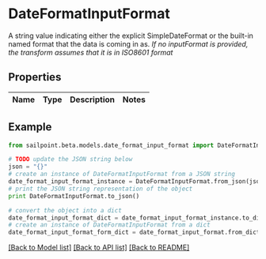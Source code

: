 # DateFormatInputFormat

A string value indicating either the explicit SimpleDateFormat or the built-in named format that the data is coming in as.  *If no inputFormat is provided, the transform assumes that it is in ISO8601 format*

## Properties

Name | Type | Description | Notes
------------ | ------------- | ------------- | -------------

## Example

```python
from sailpoint.beta.models.date_format_input_format import DateFormatInputFormat

# TODO update the JSON string below
json = "{}"
# create an instance of DateFormatInputFormat from a JSON string
date_format_input_format_instance = DateFormatInputFormat.from_json(json)
# print the JSON string representation of the object
print DateFormatInputFormat.to_json()

# convert the object into a dict
date_format_input_format_dict = date_format_input_format_instance.to_dict()
# create an instance of DateFormatInputFormat from a dict
date_format_input_format_form_dict = date_format_input_format.from_dict(date_format_input_format_dict)
```
[[Back to Model list]](../README.md#documentation-for-models) [[Back to API list]](../README.md#documentation-for-api-endpoints) [[Back to README]](../README.md)


